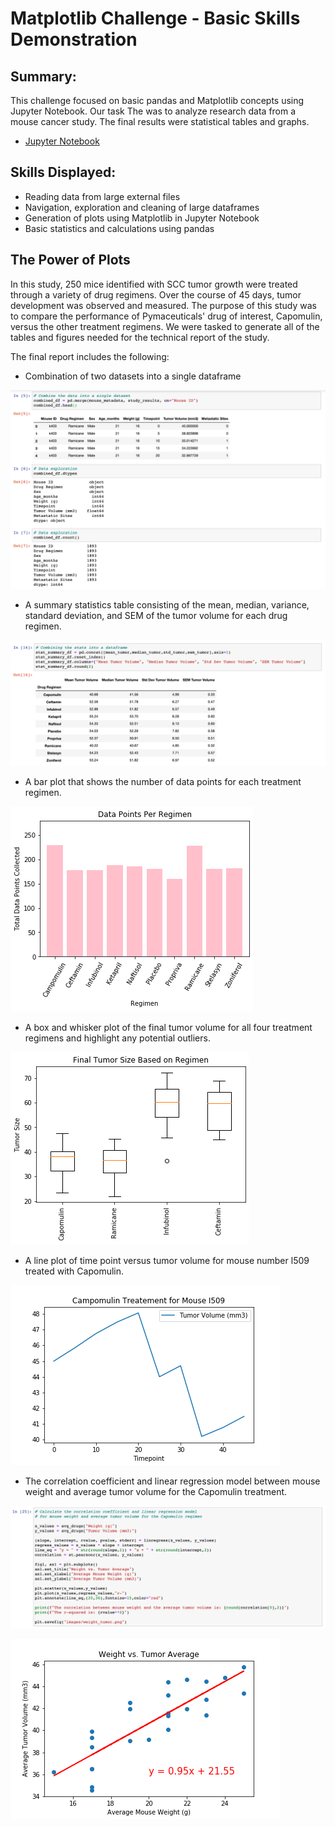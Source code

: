 # Matplotlib Challenge - Basic Skills Demonstration

## Summary: 
This challenge focused on basic pandas and Matplotlib concepts using Jupyter Notebook. Our task The was to analyze research data from a mouse cancer study. The final results were statistical tables and graphs. 

* [Jupyter Notebook](https://nbviewer.jupyter.org/github/kasiakalemba/Matplotlib-Cancer-Study/blob/master/Pymaceuticals.ipynb#/) 

## Skills Displayed: 
* Reading data from large external files 
* Navigation, exploration and cleaning of large dataframes 
* Generation of plots using Matplotlib in Jupyter Notebook
* Basic statistics and calculations using pandas 

## The Power of Plots 
In this study, 250 mice identified with SCC tumor growth were treated through a variety of drug regimens. Over the course of 45 days, tumor development was observed and measured. The purpose of this study was to compare the performance of Pymaceuticals' drug of interest, Capomulin, versus the other treatment regimens. We were tasked to generate all of the tables and figures needed for the technical report of the study. 

The final report includes the following: 
* Combination of two datasets into a single dataframe 


![](images/fig1.png)

* A summary statistics table consisting of the mean, median, variance, standard deviation, and SEM of the tumor volume for each drug regimen.


![](images/fig2.png)

* A bar plot that shows the number of data points for each treatment regimen.


![](images/datapointss.png)

* A box and whisker plot of the final tumor volume for all four treatment regimens and highlight any potential outliers.


![](images/finaltumor.png)

* A line plot of time point versus tumor volume for mouse number l509 treated with Capomulin.


![](images/campomulin_mousel509.png)

* The correlation coefficient and linear regression model between mouse weight and average tumor volume for the Capomulin treatment.


![](images/fig3.png)


![](images/weight_tumor.png)
















